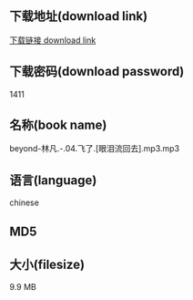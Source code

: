 ## 下载地址(download link)
[下载链接 download link](https://voluble-croquembouche-d321dc.netlify.app/?s=beyond-%E6%9E%97%E5%87%A1.-.04.%E9%A3%9E%E4%BA%86.%5B%E7%9C%BC%E6%B3%AA%E6%B5%81%E5%9B%9E%E5%8E%BB%5D.mp3)

## 下载密码(download password)
1411

## 名称(book name)
beyond-林凡.-.04.飞了.[眼泪流回去].mp3.mp3

## 语言(language)
chinese

## MD5


## 大小(filesize)
9.9 MB

